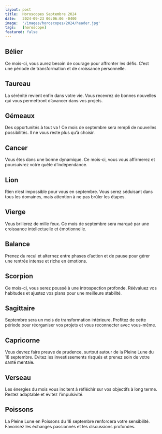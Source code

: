 ```yaml
---
layout: post
title:  Horoscopes Septembre 2024
date:   2024-09-23 06:06:06 -0400
image:  '/images/horoscopes/2024/header.jpg'
tags:   [horoscope]
featured: false
---
```


## Bélier

Ce mois-ci, vous aurez besoin de courage pour affronter les défis. C’est une période de transformation et de croissance personnelle.

## Taureau

La sérénité revient enfin dans votre vie. Vous recevrez de bonnes nouvelles qui vous permettront d’avancer dans vos projets.

## Gémeaux

Des opportunités à tout va ! Ce mois de septembre sera rempli de nouvelles possibilités. Il ne vous reste plus qu’à choisir.

## Cancer

Vous êtes dans une bonne dynamique. Ce mois-ci, vous vous affirmerez et poursuivrez votre quête d’indépendance.

## Lion

Rien n’est impossible pour vous en septembre. Vous serez séduisant dans tous les domaines, mais attention à ne pas brûler les étapes.

## Vierge

Vous brillerez de mille feux. Ce mois de septembre sera marqué par une croissance intellectuelle et émotionnelle.

## Balance

Prenez du recul et alternez entre phases d’action et de pause pour gérer une rentrée intense et riche en émotions.

## Scorpion

Ce mois-ci, vous serez poussé à une introspection profonde. Réévaluez vos habitudes et ajustez vos plans pour une meilleure stabilité.

## Sagittaire

Septembre sera un mois de transformation intérieure. Profitez de cette période pour réorganiser vos projets et vous reconnecter avec vous-même.

## Capricorne

Vous devrez faire preuve de prudence, surtout autour de la Pleine Lune du 18 septembre. Évitez les investissements risqués et prenez soin de votre santé mentale.

## Verseau

Les énergies du mois vous incitent à réfléchir sur vos objectifs à long terme. Restez adaptable et évitez l’impulsivité.

## Poissons

La Pleine Lune en Poissons du 18 septembre renforcera votre sensibilité. Favorisez les échanges passionnés et les discussions profondes.